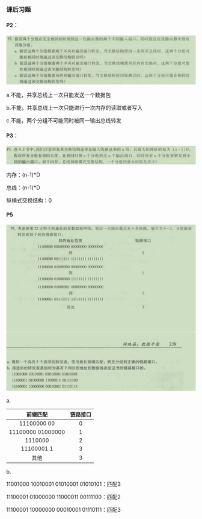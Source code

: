 ### 课后习题

#### P2：

![p2](p2.png)

a.不能，共享总线上一次只能发送一个数据包

b.不能，共享总线上一次只能进行一次内存的读取或者写入

c.不能，两个分组不可能同时被同一输出总线转发

#### P3：

![p3](p3.png)

内存：(n-1)*D

总线：(n-1)*D

纵横式交换结构：0



#### P5

![p5](p5.png)

a.

|     前缀匹配      | 链路接口 |
| :---------------: | :------: |
|    11100000 00    |    0     |
| 11100000 01000000 |    1     |
|      1110000      |    2     |
|    11100001 1     |    3     |
|       其他        |    3     |

b.

11001000 10010001 01010001 01010101：匹配3

11100001 01000000 11000011 00111100：匹配2

11100001 10000000 00010001 01110111：匹配3